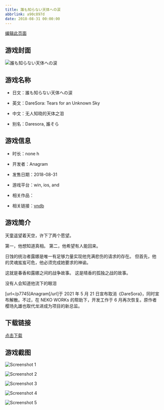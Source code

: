 ```yaml
---
title: 誰も知らない天体への涙
abbrlink: a90c897d
date: 2018-08-31 00:00:00
---
```

[编辑此页面](https://github.com/ACG-3/ADV3-source/blob/main/source/_posts/%E6%97%A0%E4%BA%BA%E7%9F%A5%E6%99%93%E7%9A%84%E5%A4%A9%E4%BD%93%E4%B9%8B%E6%B3%AA%20-%E6%9C%AC%E7%AF%87%E7%AC%AC%E4%BA%8C%E5%8D%B7-.md)

## 游戏封面

![誰も知らない天体への涙](https://pan.timero.xyz/d/onedrive/img_lib_001/%E6%97%A0%E4%BA%BA%E7%9F%A5%E6%99%93%E7%9A%84%E5%A4%A9%E4%BD%93%E4%B9%8B%E6%B3%AA%20-%E6%9C%AC%E7%AF%87%E7%AC%AC%E4%BA%8C%E5%8D%B7-_cover.avif)


## 游戏名称

- 日文：誰も知らない天体への涙
- 英文：DareSora: Tears for an Unknown Sky
- 中文：无人知晓的天体之泪

- 别名：Daresora, 誰そら


## 游戏信息

- 时长：none h
- 开发者：Anagram
- 发售日期：2018-08-31
- 游戏平台：win, ios, and
- 相关作品：

- 相关链接：[vndb](https://vndb.org/v23072)


## 游戏简介

天童遥望着天空，许下了两个愿望。

第一，他想知道真相。
第二，他希望有人能回来。

日蚀的统治者露娜是唯一有足够力量实现他充满悲伤的请求的存在。
但首先，他的灵魂岌岌可危，他必须完成她要求的神谕。

这就是春香和露娜之间的战争故事。
这是晴香的孤独之战的故事。

没有人会知道他流下的眼泪



[url=/p7745]Anagram[/url]于 2021 年 5 月 21 日宣布取消《DareSora》，同时宣布解散。不过，在 NEKO WORKs 的帮助下，开发工作于 6 月再次恢复。原作者樱场丸雄也取代龙进成为项目的新总监。


## 下载链接

[点击下载](https://pan.timero.xyz/onedrive/adv_lib_001/%E6%97%A0%E4%BA%BA%E7%9F%A5%E6%99%93%E7%9A%84%E5%A4%A9%E4%BD%93%E4%B9%8B%E6%B3%AA%20-%E6%9C%AC%E7%AF%87%E7%AC%AC%E4%BA%8C%E5%8D%B7-)


## 游戏截图


![Screenshot 1](https://pan.timero.xyz/d/onedrive/img_lib_001/%E6%97%A0%E4%BA%BA%E7%9F%A5%E6%99%93%E7%9A%84%E5%A4%A9%E4%BD%93%E4%B9%8B%E6%B3%AA%20-%E6%9C%AC%E7%AF%87%E7%AC%AC%E4%BA%8C%E5%8D%B7-_Screenshot_1.avif)

![Screenshot 2](https://pan.timero.xyz/d/onedrive/img_lib_001/%E6%97%A0%E4%BA%BA%E7%9F%A5%E6%99%93%E7%9A%84%E5%A4%A9%E4%BD%93%E4%B9%8B%E6%B3%AA%20-%E6%9C%AC%E7%AF%87%E7%AC%AC%E4%BA%8C%E5%8D%B7-_Screenshot_2.avif)

![Screenshot 3](https://pan.timero.xyz/d/onedrive/img_lib_001/%E6%97%A0%E4%BA%BA%E7%9F%A5%E6%99%93%E7%9A%84%E5%A4%A9%E4%BD%93%E4%B9%8B%E6%B3%AA%20-%E6%9C%AC%E7%AF%87%E7%AC%AC%E4%BA%8C%E5%8D%B7-_Screenshot_3.avif)

![Screenshot 4](https://pan.timero.xyz/d/onedrive/img_lib_001/%E6%97%A0%E4%BA%BA%E7%9F%A5%E6%99%93%E7%9A%84%E5%A4%A9%E4%BD%93%E4%B9%8B%E6%B3%AA%20-%E6%9C%AC%E7%AF%87%E7%AC%AC%E4%BA%8C%E5%8D%B7-_Screenshot_4.avif)

![Screenshot 5](https://pan.timero.xyz/d/onedrive/img_lib_001/%E6%97%A0%E4%BA%BA%E7%9F%A5%E6%99%93%E7%9A%84%E5%A4%A9%E4%BD%93%E4%B9%8B%E6%B3%AA%20-%E6%9C%AC%E7%AF%87%E7%AC%AC%E4%BA%8C%E5%8D%B7-_Screenshot_5.avif)

